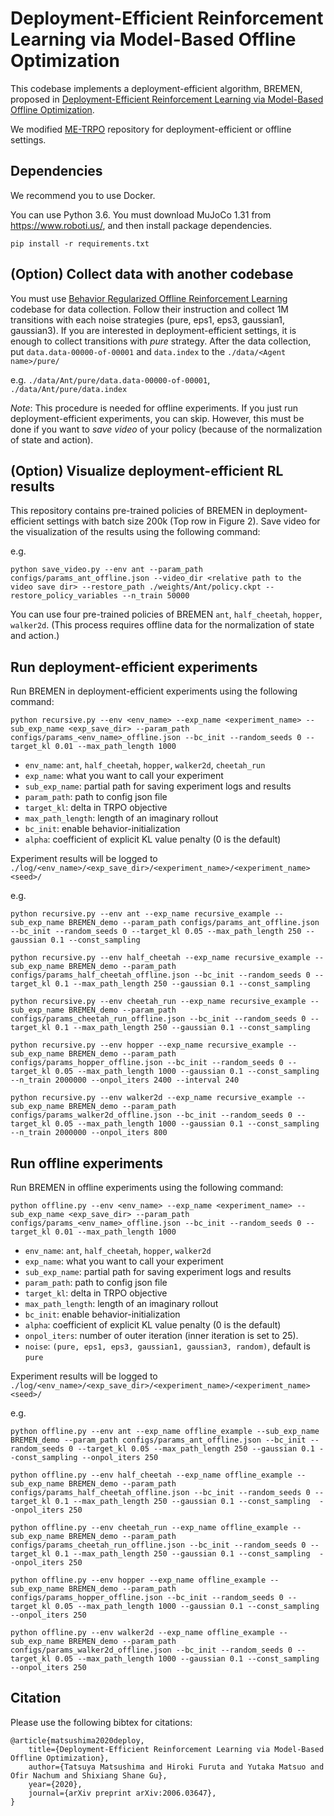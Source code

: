 # Deployment-Efficient Reinforcement Learning via Model-Based Offline Optimization
This codebase implements a deployment-efficient algorithm, BREMEN, proposed in [Deployment-Efficient Reinforcement Learning via Model-Based Offline Optimization](https://arxiv.org/abs/2006.03647).

We modified [ME-TRPO](https://github.com/WilsonWangTHU/mbbl-metrpo) repository for deployment-efficient or offline settings.


## Dependencies
We recommend you to use Docker.

You can use Python 3.6.
You must download MuJoCo 1.31 from https://www.roboti.us/, and then install package dependencies.

```
pip install -r requirements.txt
```


## (Option) Collect data with another codebase
You must use [Behavior Regularized Offline Reinforcement Learning](https://github.com/google-research/google-research/tree/master/behavior_regularized_offline_rl) codebase for data collection.
Follow their instruction and collect 1M transitions with each noise strategies (pure, eps1, eps3, gaussian1, gaussian3).
If you are interested in deployment-efficient settings, it is enough to collect transitions with *pure* strategy.
After the data collection, put `data.data-00000-of-00001` and `data.index` to the `./data/<Agent name>/pure/`

e.g. `./data/Ant/pure/data.data-00000-of-00001`, `./data/Ant/pure/data.index`

*Note*: This procedure is needed for offline experiments.
If you just run deployment-efficient experiments, you can skip.
However, this must be done if you want to *save video* of your policy (because of the normalization of state and action).

## (Option) Visualize deployment-efficient RL results
This repository contains pre-trained policies of BREMEN in deployment-efficient settings with batch size 200k (Top row in Figure 2).
Save video for the visualization of the results using the following command:

e.g.
```
python save_video.py --env ant --param_path configs/params_ant_offline.json --video_dir <relative path to the video save dir> --restore_path ./weights/Ant/policy.ckpt --restore_policy_variables --n_train 50000
```

You can use four pre-trained policies of BREMEN `ant`, `half_cheetah`, `hopper`, `walker2d`.
(This process requires offline data for the normalization of state and action.)

## Run deployment-efficient experiments
Run BREMEN in deployment-efficient experiments using the following command:

```
python recursive.py --env <env_name> --exp_name <experiment_name> --sub_exp_name <exp_save_dir> --param_path configs/params_<env_name>_offline.json --bc_init --random_seeds 0 --target_kl 0.01 --max_path_length 1000
```

- `env_name`: `ant`, `half_cheetah`, `hopper`, `walker2d`, `cheetah_run`
- `exp_name`: what you want to call your experiment
- `sub_exp_name`: partial path for saving experiment logs and results
- `param_path`: path to config json file
- `target_kl`: delta in TRPO objective
- `max_path_length`: length of an imaginary rollout
- `bc_init`: enable behavior-initialization
- `alpha`: coefficient of explicit KL value penalty (0 is the default)

Experiment results will be logged to `./log/<env_name>/<exp_save_dir>/<experiment_name>/<experiment_name><seed>/`

e.g.
```
python recursive.py --env ant --exp_name recursive_example --sub_exp_name BREMEN_demo --param_path configs/params_ant_offline.json --bc_init --random_seeds 0 --target_kl 0.05 --max_path_length 250 --gaussian 0.1 --const_sampling

python recursive.py --env half_cheetah --exp_name recursive_example --sub_exp_name BREMEN_demo --param_path configs/params_half_cheetah_offline.json --bc_init --random_seeds 0 --target_kl 0.1 --max_path_length 250 --gaussian 0.1 --const_sampling

python recursive.py --env cheetah_run --exp_name recursive_example --sub_exp_name BREMEN_demo --param_path configs/params_cheetah_run_offline.json --bc_init --random_seeds 0 --target_kl 0.1 --max_path_length 250 --gaussian 0.1 --const_sampling

python recursive.py --env hopper --exp_name recursive_example --sub_exp_name BREMEN_demo --param_path configs/params_hopper_offline.json --bc_init --random_seeds 0 --target_kl 0.05 --max_path_length 1000 --gaussian 0.1 --const_sampling --n_train 2000000 --onpol_iters 2400 --interval 240

python recursive.py --env walker2d --exp_name recursive_example --sub_exp_name BREMEN_demo --param_path configs/params_walker2d_offline.json --bc_init --random_seeds 0 --target_kl 0.05 --max_path_length 1000 --gaussian 0.1 --const_sampling --n_train 2000000 --onpol_iters 800
```


## Run offline experiments
Run BREMEN in offline experiments using the following command:

```
python offline.py --env <env_name> --exp_name <experiment_name> --sub_exp_name <exp_save_dir> --param_path configs/params_<env_name>_offline.json --bc_init --random_seeds 0 --target_kl 0.01 --max_path_length 1000
```

- `env_name`: `ant`, `half_cheetah`, `hopper`, `walker2d`
- `exp_name`: what you want to call your experiment
- `sub_exp_name`: partial path for saving experiment logs and results
- `param_path`: path to config json file
- `target_kl`: delta in TRPO objective
- `max_path_length`: length of an imaginary rollout
- `bc_init`: enable behavior-initialization
- `alpha`: coefficient of explicit KL value penalty (0 is the default)
- `onpol_iters`: number of outer iteration (inner iteration is set to 25).
- `noise`: `(pure, eps1, eps3, gaussian1, gaussian3, random)`, default is `pure`

Experiment results will be logged to `./log/<env_name>/<exp_save_dir>/<experiment_name>/<experiment_name><seed>/`

e.g.
```
python offline.py --env ant --exp_name offline_example --sub_exp_name BREMEN_demo --param_path configs/params_ant_offline.json --bc_init --random_seeds 0 --target_kl 0.05 --max_path_length 250 --gaussian 0.1 --const_sampling --onpol_iters 250

python offline.py --env half_cheetah --exp_name offline_example --sub_exp_name BREMEN_demo --param_path configs/params_half_cheetah_offline.json --bc_init --random_seeds 0 --target_kl 0.1 --max_path_length 250 --gaussian 0.1 --const_sampling  --onpol_iters 250

python offline.py --env cheetah_run --exp_name offline_example --sub_exp_name BREMEN_demo --param_path configs/params_cheetah_run_offline.json --bc_init --random_seeds 0 --target_kl 0.1 --max_path_length 250 --gaussian 0.1 --const_sampling  --onpol_iters 250

python offline.py --env hopper --exp_name offline_example --sub_exp_name BREMEN_demo --param_path configs/params_hopper_offline.json --bc_init --random_seeds 0 --target_kl 0.05 --max_path_length 1000 --gaussian 0.1 --const_sampling --onpol_iters 250

python offline.py --env walker2d --exp_name offline_example --sub_exp_name BREMEN_demo --param_path configs/params_walker2d_offline.json --bc_init --random_seeds 0 --target_kl 0.05 --max_path_length 1000 --gaussian 0.1 --const_sampling  --onpol_iters 250
```

## Citation
Please use the following bibtex for citations:
```
@article{matsushima2020deploy,
    title={Deployment-Efficient Reinforcement Learning via Model-Based Offline Optimization},
    author={Tatsuya Matsushima and Hiroki Furuta and Yutaka Matsuo and Ofir Nachum and Shixiang Shane Gu},
    year={2020},
    journal={arXiv preprint arXiv:2006.03647},
}
```